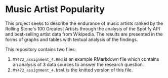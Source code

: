 # Music Artist Popularity

This project seeks to describe the endurance of music artists ranked by the Rolling Stone's 100 Greatest Artists through the analysis of the Spotify API and best-selling artist data from Wikipedia. 
The results are presented in the forms of graphs and tables with textual analysis of the findings.

This repository contains two files:

1) `MY472_assignment_4.Rmd` is an example RMarkdown file which contains an analysis of 3 data sources to answer the research question.
2) `MY472_assignment_4.html` is the knitted version of this file.
